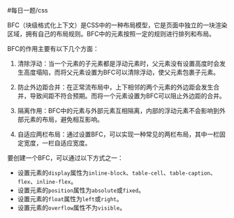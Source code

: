 #每日一题/css

BFC（块级格式化上下文）是CSS中的一种布局模型，它是页面中独立的一块渲染区域，拥有自己的布局规则。BFC中的元素按照一定的规则进行排列和布局。

BFC的作用主要有以下几个方面：

1. 清除浮动：当一个元素的子元素都是浮动元素时，父元素没有设置高度时会发生高度塌陷，而将父元素设置为BFC可以清除浮动，使父元素包裹子元素。

2. 防止外边距合并：在正常流布局中，上下相邻的两个元素的外边距会发生合并，导致间距不符合预期。而将一个元素设置为BFC可以阻止外边距的合并。

3. 隔离作用：BFC中的元素与外部元素互相隔离，内部的浮动元素不会影响到外部元素的布局，避免相互影响。

4. 自适应两栏布局：通过设置BFC，可以实现一种常见的两栏布局，其中一栏固定宽度，一栏自适应宽度。

要创建一个BFC，可以通过以下方式之一：

- 设置元素的`display`属性为`inline-block`、`table-cell`、`table-caption`、`flex`、`inline-flex`。
- 设置元素的`position`属性为`absolute`或`fixed`。
- 设置元素的`float`属性为`left`或`right`。
- 设置元素的`overflow`属性不为`visible`。



